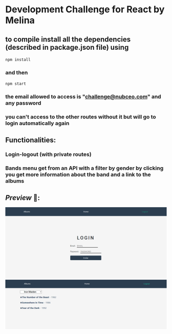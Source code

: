 # Development Challenge for React by Melina

## to compile install all the dependencies (described in package.json file) using

```
npm install 
```

### and then 

```
npm start
```

### the email allowed to access is "challenge@nubceo.com" and any password
### you can't access to the other routes without it but will go to login automatically again

## Functionalities:
### Login-logout (with private routes)

### Bands menu get from an API with a filter by gender by clicking you get more information about the band and a link to the albums

## _Preview_ :eyes::

![](preview-login.png)
![](preview-albums.png)